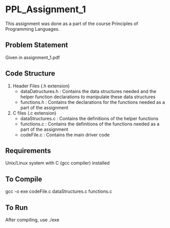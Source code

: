 # PPL_Assignment_1
This assignment was done as a part of the course Principles of Programming Languages.

## Problem Statement
Given in assignment_1.pdf

## Code Structure
1. Header Files (.h extension)
   - dataDatructures.h : Contains the data structures needed and the helper function declarations to manipulate these data structures
   - functions.h : Contains the declarations for the functions needed as a part of the assignment
2. C files (.c extension)
   - dataStructures.c : Contains the definitions of the helper functions
   - functions.c : Contains the definitions of the functions needed as a part of the assignment
   - codeFile.c : Contains the main driver code

## Requirements
Unix/Linux system with C (gcc compiler) installed
## To Compile 
gcc -o exe codeFile.c dataStructures.c functions.c
## To Run
After compiling, use ./exe
